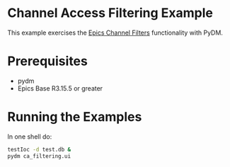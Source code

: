 # Channel Access Filtering Example
This example exercises the [Epics Channel Filters](http://www.aps.anl.gov/epics/base/R3-15/5-docs/filters.html) functionality with PyDM.

# Prerequisites
* pydm
* Epics Base R3.15.5 or greater

# Running the Examples
In one shell do:
```sh
testIoc -d test.db &
pydm ca_filtering.ui
```

